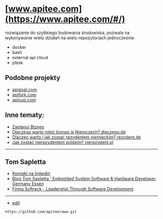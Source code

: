 # [www.apitee.com](https://www.apitee.com/#/)

rozwiązanie do szybkiego budowania środowiska,
pozwala na wykonywanie wielu działań na wielu repozytoriach jednocześnie
+ docker 
+ bash
+ external api cloud 
+ plesk

## Podobne projekty
+ [apigoal.com](https://www.apigoal.com/)
+ [apifork.com](https://www.apifork.com/)
+ [apicup.com](https://www.apicup.com/)


## Inne tematy:

+ [Zaplanuj Biznes](https://www.zaplanujbiznes.pl/)
+ [Dlaczego warto robić biznes w Niemczech? dlaczego.de](https://www.dlaczego.de)
+ [Dlaczeo warto i jak zostać rezydentem niemieckim? rezydent.de](https://www.rezydent.de)
+ [Jak zostać nierezydentem polskim? nierezydent.pl](https://www.nierezydent.pl/)


---

## Tom Sapletta
+ [Kontakt na linkedin](https://www.linkedin.com/in/tom-sapletta-com/)
+ [Blog Tom Sapletta ' Embedded System Software & Hardware Developer, Germany Essen](https://tom.sapletta.pl/)
+ [Firma Softreck - Leadership Through Software Development](https://softreck.pl/)


---
+ [edit](https://github.com/apitee/www/edit/main/README.md)

```
https://github.com/apitee/www.git
```

